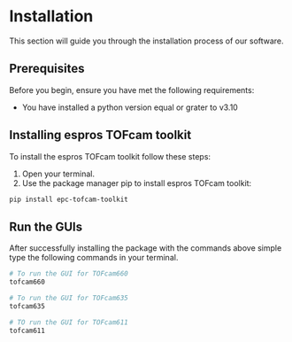 # Installation

This section will guide you through the installation process of our software.

## Prerequisites

Before you begin, ensure you have met the following requirements:

* You have installed a python version equal or grater to v3.10

## Installing espros TOFcam toolkit

To install the espros TOFcam toolkit follow these steps:

1. Open your terminal.
2. Use the package manager pip to install espros TOFcam toolkit:

```bash
pip install epc-tofcam-toolkit
```

## Run the GUIs
After successfully installing the package with the commands above simple type the following commands in your terminal. 

```bash
# To run the GUI for TOFcam660
tofcam660

# To run the GUI for TOFcam635
tofcam635

# TO run the GUI for TOFcam611
tofcam611
```